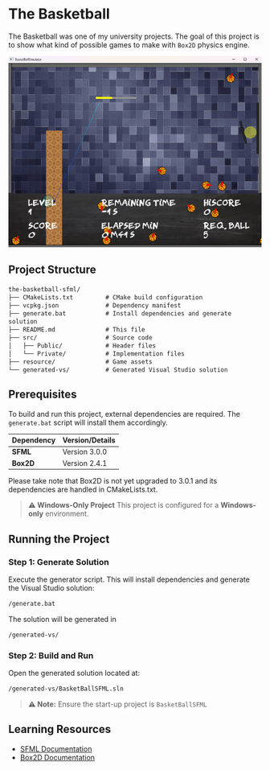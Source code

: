 # The Basketball

The Basketball was one of my university projects. The goal of this project is to show what kind of possible games to make with `Box2D` physics engine.

![preview](preview.png)


## Project Structure

```
the-basketball-sfml/
├── CMakeLists.txt         # CMake build configuration
├── vcpkg.json             # Dependency manifest
├── generate.bat           # Install dependencies and generate solution
├── README.md              # This file
├── src/                   # Source code
│   ├── Public/            # Header files
│   └── Private/           # Implementation files
├── resource/              # Game assets
└── generated-vs/          # Generated Visual Studio solution
```

## Prerequisites

To build and run this project, external dependencies are required. The `generate.bat` script will install them accordingly.

| Dependency | Version/Details |
|------------|----------------|
| **SFML**   | Version 3.0.0  |
| **Box2D**  | Version 2.4.1  |

Please take note that Box2D is not yet upgraded to 3.0.1 and its dependencies are handled in CMakeLists.txt.

> **⚠️ Windows-Only Project**
> This project is configured for a **Windows-only** environment.

## Running the Project

### Step 1: Generate Solution

Execute the generator script. This will install dependencies and generate the Visual Studio solution:

```cmd
/generate.bat
```

The solution will be generated in 
```cmd
/generated-vs/
```

### Step 2: Build and Run

Open the generated solution located at:
```cmd
/generated-vs/BasketBallSFML.sln
```

> **⚠️ Note:** Ensure the start-up project is `BasketBallSFML`

## Learning Resources

- [SFML Documentation](https://www.sfml-dev.org/documentation.php)
- [Box2D Documentation](https://box2d.org/documentation/)
